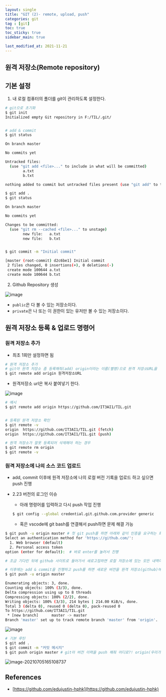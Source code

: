 ```yaml
---
layout: single
title: "GIT (2)- remote, upload, push"
categories: git
tag : [git]
toc: true
toc_sticky: true
sidebar_main: true

last_modified_at: 2021-11-21
---
```


## 원격 저장소(Remote repository)

## 기본 설정

1. 내 로컬 컴퓨터의 폴더를 git이 관리하도록 설정한다.

```bash
# git으로 초기화
$ git init
Initialized empty Git repository in F:/TIL/.git/


# add & commit 
$ git status

On branch master

No commits yet

Untracked files:
  (use "git add <file>..." to include in what will be committed)
        a.txt
        b.txt

nothing added to commit but untracked files present (use "git add" to track)

$ git add .
$ git status

On branch master

No commits yet

Changes to be committed:
  (use "git rm --cached <file>..." to unstage)
        new file:   a.txt
        new file:   b.txt


$ git commit -m "Initial commit"

[master (root-commit) d2c6be1] Initial commit
 2 files changed, 0 insertions(+), 0 deletions(-)
 create mode 100644 a.txt
 create mode 100644 b.txt

```

2. Github Repository 생성

![image](https://user-images.githubusercontent.com/78655692/142751340-a29388f8-9ce0-473e-9130-1f3ce2b8a0f2.png)

- `public`은 다 볼 수 있는 저장소이다.
- `private`은 나 또는 이 권한이 있는 유저만 볼 수 있는 저장소이다.


## 원격 저장소 등록 & 업로드 명령어

### 원격 저장소 추가

- 최초 1회만 설정하면 됨

```bash
# 원격 저장소 추가
# git아 원격 저장소 좀 등록해줘(add) origin이라는 이름(별명)으로 원격 저장소URL을
$ git remote add origin 원격저장소URL
```

- 원격저장소 url은 복사 붙여넣기 한다. 

![image](https://user-images.githubusercontent.com/78655692/142751383-776a7e22-06a7-4f7a-b4ca-714635403244.png)


```bash
# 예시
$ git remote add origin https://github.com/IT3AI1/TIL.git


# 등록된 원격 저장소 확인
$ git remote -v
origin  https://github.com/IT3AI1/TIL.git (fetch)
origin  https://github.com/IT3AI1/TIL.git (push)

# 원격 저장소가 잘못 등록되어 삭제해야 하는 경우
$ git remote rm origin
$ git remote -v
```


### 원격 저장소에 나의 소스 코드 업로드

- add, commit 이후에 원격 저장소에 나의 로컬 버전 기록을 업로드 하고 싶으면 push 진행

- 2.23 버전의 로그인 이슈 

  - 아래 명령어를 입력하고 다시 push 작업 진행

  ```bash
  $ git config --global credential.git.github.com.provider generic
  ```

  - 혹은 vscode에 git bash를 연결해서 push하면 문제 해결 가능



```bash
$ git push -u origin master # 첫 git push를 하면 아래와 같이 인증을 요구하는 화면이 나옴
Select an authentication method for 'https://github.com/':
  1. Web browser (default)  
  2. Personal access token  
option (enter for default):  # 바로 enter를 눌러서 진행

# 조금 기다린 뒤에 github 사이트로 들어가서 새로고침하면 로컬 저장소에 있는 모든 내역이 업로드 된 것을 확인할 수 있음

# 이후에는 add & commit을 진행하고 push를 하면 새로운 버전을 원격 저장소(github)에 업로드 할 수 있다.
$ git push -u origin master

Enumerating objects: 3, done.
Counting objects: 100% (3/3), done.
Delta compression using up to 8 threads
Compressing objects: 100% (2/2), done.
Writing objects: 100% (3/3), 214 bytes | 214.00 KiB/s, done.
Total 3 (delta 0), reused 0 (delta 0), pack-reused 0
To https://github.com/IT3AI1/TIL.git
 * [new branch]      master -> master
Branch 'master' set up to track remote branch 'master' from 'origin'.

```

![image](https://user-images.githubusercontent.com/78655692/142751756-697f4670-ab3d-4a6d-b6ca-d46870b209e5.png)


```bash
# 기본 루틴
$ git add .
$ git commit -m "커밋 메시지"
$ git push origin master # git아 버전 이력을 push 해줘 어디로?! origin(우리가 붙인 별명)으로 master 브랜치를!
```

![image-20210705165108737](https://user-images.githubusercontent.com/78655692/142751466-e50bff96-ec87-4327-9145-6c985566dba2.png)


## References 

- [https://github.com/edujustin-hphk](https://github.com/edujustin-hphk)
